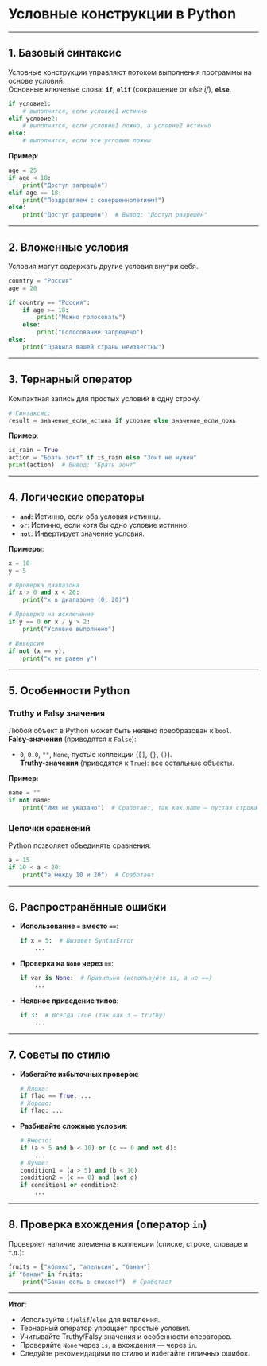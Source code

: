 
# Условные конструкции в Python

---

## **1. Базовый синтаксис**
Условные конструкции управляют потоком выполнения программы на основе условий.  
Основные ключевые слова: **`if`**, **`elif`** (сокращение от *else if*), **`else`**.

```python
if условие1:
    # выполнится, если условие1 истинно
elif условие2:
    # выполнится, если условие1 ложно, а условие2 истинно
else:
    # выполнится, если все условия ложны
```

**Пример**:
```python
age = 25
if age < 18:
    print("Доступ запрещён")
elif age == 18:
    print("Поздравляем с совершеннолетием!")
else:
    print("Доступ разрешён")  # Вывод: "Доступ разрешён"
```

---

## **2. Вложенные условия**
Условия могут содержать другие условия внутри себя.

```python
country = "Россия"
age = 20

if country == "Россия":
    if age >= 18:
        print("Можно голосовать")
    else:
        print("Голосование запрещено")
else:
    print("Правила вашей страны неизвестны")
```

---

## **3. Тернарный оператор**
Компактная запись для простых условий в одну строку.

```python
# Синтаксис:
result = значение_если_истина if условие else значение_если_ложь
```

**Пример**:
```python
is_rain = True
action = "Брать зонт" if is_rain else "Зонт не нужен"
print(action)  # Вывод: "Брать зонт"
```

---

## **4. Логические операторы**
- **`and`**: Истинно, если оба условия истинны.
- **`or`**: Истинно, если хотя бы одно условие истинно.
- **`not`**: Инвертирует значение условия.

**Примеры**:
```python
x = 10
y = 5

# Проверка диапазона
if x > 0 and x < 20:
    print("x в диапазоне (0, 20)")

# Проверка на исключение
if y == 0 or x / y > 2:
    print("Условие выполнено")

# Инверсия
if not (x == y):
    print("x не равен y")
```

---

## **5. Особенности Python**
### **Truthy и Falsy значения**
Любой объект в Python может быть неявно преобразован к `bool`.  
**Falsy-значения** (приводятся к `False`):
- `0`, `0.0`, `""`, `None`, пустые коллекции (`[]`, `{}`, `()`).  
**Truthy-значения** (приводятся к `True`): все остальные объекты.

**Пример**:
```python
name = ""
if not name:
    print("Имя не указано")  # Сработает, так как name — пустая строка (Falsy).
```

### **Цепочки сравнений**
Python позволяет объединять сравнения:
```python
a = 15
if 10 < a < 20:
    print("a между 10 и 20")  # Сработает
```

---

## **6. Распространённые ошибки**
- **Использование `=` вместо `==`**:
  ```python
  if x = 5:  # Вызовет SyntaxError
      ...
  ```
- **Проверка на `None` через `==`**:
  ```python
  if var is None:  # Правильно (используйте is, а не ==)
      ...
  ```
- **Неявное приведение типов**:
  ```python
  if 3:  # Всегда True (так как 3 — truthy)
      ...
  ```

---

## **7. Советы по стилю**
- **Избегайте избыточных проверок**:
  ```python
  # Плохо:
  if flag == True: ...
  # Хорошо:
  if flag: ...
  ```
- **Разбивайте сложные условия**:
  ```python
  # Вместо:
  if (a > 5 and b < 10) or (c == 0 and not d):
      ...
  # Лучше:
  condition1 = (a > 5) and (b < 10)
  condition2 = (c == 0) and (not d)
  if condition1 or condition2:
      ...
  ```

---

## **8. Проверка вхождения (оператор `in`)**
Проверяет наличие элемента в коллекции (списке, строке, словаре и т.д.):
```python
fruits = ["яблоко", "апельсин", "банан"]
if "банан" in fruits:
    print("Банан есть в списке!")  # Сработает
```

---

**Итог**:
- Используйте `if`/`elif`/`else` для ветвления.
- Тернарный оператор упрощает простые условия.
- Учитывайте Truthy/Falsy значения и особенности операторов.
- Проверяйте `None` через `is`, а вхождения — через `in`.
- Следуйте рекомендациям по стилю и избегайте типичных ошибок.